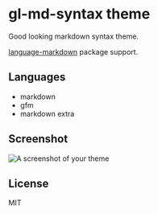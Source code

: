 # gl-md-syntax theme

Good looking markdown syntax theme.

[language-markdown](https://github.com/burodepeper/language-markdown) package support.

## Languages

* markdown
* gfm
* markdown extra

## Screenshot

![A screenshot of your theme](https://f.cloud.github.com/assets/69169/2289498/4c3cb0ec-a009-11e3-8dbd-077ee11741e5.gif)

## License

MIT
